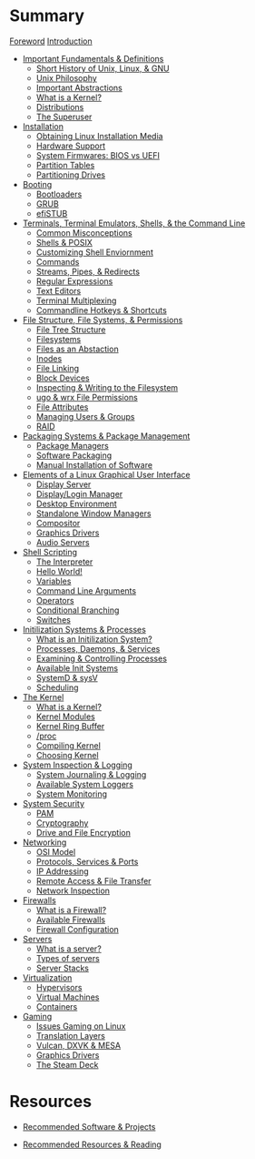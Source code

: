 # Summary

[Foreword]()
[Introduction](./introduction.md) 
- [Important Fundamentals & Definitions](./important_fundamentals/README.md)
	- [Short History of Unix, Linux, & GNU]()
	- [Unix Philosophy]()
	- [Important Abstractions](./important_fundamentals/abstractions.md)
	- [What is a Kernel?](./important_fundamentals/kernels.md)
	- [Distributions](./important_fundamentals/distros.md)
	- [The Superuser]()
- [Installation](./install/README.md)
	- [Obtaining Linux Installation Media](./install/media.md)
	- [Hardware Support]()
	- [System Firmwares: BIOS vs UEFI](./install/firm.md)
	- [Partition Tables](./install/partt.md)
	- [Partitioning Drives]()
- [Booting](./boot/README.md)
	- [Bootloaders]()
	- [GRUB]()
	- [efiSTUB]()
- [Terminals, Terminal Emulators, Shells, & the Command Line](./term/README.md)
	- [Common Misconceptions]()
	- [Shells & POSIX]()
	- [Customizing Shell Enviornment]()
	- [Commands]()
	- [Streams, Pipes, & Redirects]()
	- [Regular Expressions]()
	- [Text Editors]()
	- [Terminal Multiplexing]()
	- [Commandline Hotkeys & Shortcuts]()
- [File Structure, File Systems, & Permissions](./file/README.md)
	- [File Tree Structure]()
	- [Filesystems]()
	- [Files as an Abstaction]()
	- [Inodes]()
	- [File Linking]()
	- [Block Devices]()
	- [Inspecting & Writing to the Filesystem]()
	- [ugo & wrx File Permissions]()
	- [File Attributes]()
	- [Managing Users & Groups]()
	- [RAID]()
- [Packaging Systems & Package Management](./pack/README.md)
	- [Package Managers]()
	- [Software Packaging]()
	- [Manual Installation of Software]()
- [Elements of a Linux Graphical User Interface](./ele/README.md)
	- [Display Server]()
	- [Display/Login Manager]()
	- [Desktop Environment]()
	- [Standalone Window Managers]()
	- [Compositor]()
	- [Graphics Drivers]()
	- [Audio Servers]()
- [Shell Scripting](./sh/README.md)
	- [The Interpreter]()
	- [Hello World!]()
	- [Variables]()
	- [Command Line Arguments]()
	- [Operators]()
	- [Conditional Branching]()
	- [Switches]()
- [Initilization Systems & Processes](./init/README.md)
	- [What is an Initilization System?]()
	- [Processes, Daemons, & Services]()
	- [Examining & Controlling Processes]()
	- [Available Init Systems]()
	- [SystemD & sysV]()
	- [Scheduling]()
- [The Kernel](./kernel/README.md)
	- [What is a Kernel?]()
	- [Kernel Modules]()
	- [Kernel Ring Buffer]()
	- [/proc]()
	- [Compiling Kernel]()
	- [Choosing Kernel]()
- [System Inspection & Logging](./sys/README.md)
	- [System Journaling & Logging]()
	- [Available System Loggers]()
	- [System Monitoring]()
- [System Security](./sec/README.md)
	- [PAM]()
	- [Cryptography]()
	- [Drive and File Encryption]()
- [Networking](./net/README.md)
	- [OSI Model]()
	- [Protocols, Services & Ports]()
	- [IP Addressing]()
	- [Remote Access & File Transfer]()
	- [Network Inspection]()
- [Firewalls](./fire/README.md)
	- [What is a Firewall?]()
	- [Available Firewalls]()
	- [Firewall Configuration]()
- [Servers](./serv/README.md)
	- [What is a server?]()
	- [Types of servers]()
	- [Server Stacks]()
- [Virtualization](./virt/README.md)
	- [Hypervisors]()
	- [Virtual Machines]()
	- [Containers]()
- [Gaming](./game/README.md)
	- [Issues Gaming on Linux]()
	- [Translation Layers]()
	- [Vulcan, DXVK & MESA]()
	- [Graphics Drivers]()
	- [The Steam Deck]()

# Resources

- [Recommended Software & Projects]()

- [Recommended Resources & Reading]()
